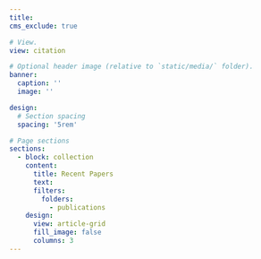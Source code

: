 ```yaml
---
title: 
cms_exclude: true

# View.
view: citation

# Optional header image (relative to `static/media/` folder).
banner:
  caption: ''
  image: ''

design:
  # Section spacing
  spacing: '5rem'

# Page sections
sections:
  - block: collection
    content:
      title: Recent Papers
      text:
      filters:
        folders:
          - publications
    design:
      view: article-grid
      fill_image: false
      columns: 3
---
```

